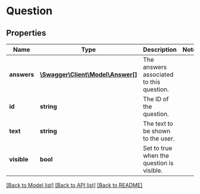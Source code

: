 # Question

## Properties
Name | Type | Description | Notes
------------ | ------------- | ------------- | -------------
**answers** | [**\Swagger\Client\Model\Answer[]**](Answer.md) | The answers associated to this question. | 
**id** | **string** | The ID of the question. | 
**text** | **string** | The text to be shown to the user. | 
**visible** | **bool** | Set to true when the question is visible. | 

[[Back to Model list]](../../README.md#documentation-for-models) [[Back to API list]](../../README.md#documentation-for-api-endpoints) [[Back to README]](../../README.md)

